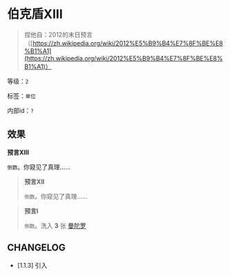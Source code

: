 # 伯克盾XIII

> 捏他自：2012的末日预言（[https://zh.wikipedia.org/wiki/2012%E5%B9%B4%E7%8F%BE%E8%B1%A1](https://zh.wikipedia.org/wiki/2012%E5%B9%B4%E7%8F%BE%E8%B1%A1)）

等级：`2`

标签：`单位`

内部id：`?`

## 效果

**预言XIII**

`倒数`。你窥见了真理……

> **预言XII**
>
> `倒数`。你窥见了真理……

> **预言I**
>
> `倒数`。洗入 **3** 张 [曼陀罗](曼陀罗.md)

## CHANGELOG

- [1.1.3] 引入
